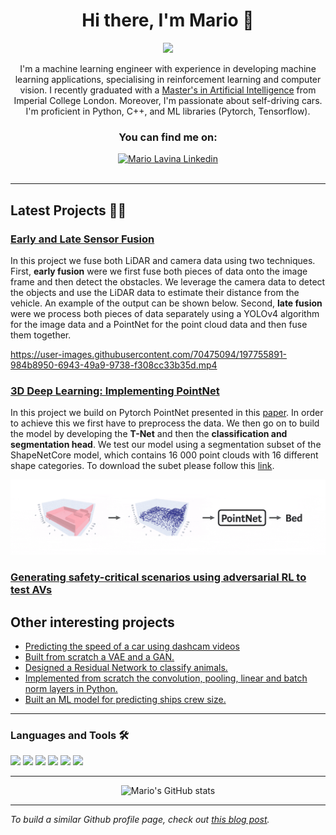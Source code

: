 <div align="center">

# Hi there, I'm Mario 👋
![](https://visitor-badge.glitch.me/badge?page_id=lavinama.lavinama)

I'm a machine learning engineer with experience in developing machine learning applications, specialising in reinforcement learning and computer vision. I recently graduated with a [Master's in Artificial Intelligence](https://www.imperial.ac.uk/study/pg/computing/artificial-intelligence/) from Imperial College London. Moreover, I'm passionate about self-driving cars. I'm proficient in Python, C++, and ML libraries (Pytorch, Tensorflow).

  ### You can find me on:
  
<div align="center">
<a href="https://www.linkedin.com/in/mario-l-b0a938172/">
    <img alt="Mario Lavina Linkedin" src="https://img.shields.io/badge/LinkedIn-0077B5?style=for-the-badge&logo=linkedin&logoColor=white">
</a>
</div>
  <br>
</div>

---

##  Latest Projects 👨‍💻

### [Early and Late Sensor Fusion](https://github.com/lavinama/Sensor-Fusion)

In this project we fuse both LiDAR and camera data using two techniques. First, **early fusion** were we first fuse both pieces of data onto the image frame and then detect the obstacles. We leverage the camera data to detect the objects and use the LiDAR data to estimate their distance from the vehicle. An example of the output can be shown below. Second, **late fusion** were we process both pieces of data separately using a YOLOv4 algorithm for the image data and a PointNet for the point cloud data and then fuse them together.

https://user-images.githubusercontent.com/70475094/197755891-984b8950-6943-49a9-9738-f308cc33b35d.mp4

### [3D Deep Learning: Implementing PointNet](https://github.com/lavinama/3D-Deep-Learning)

In this project we build on Pytorch PointNet presented in this [paper](https://arxiv.org/abs/1612.00593). In order to achieve this we first have to preprocess the data. We then go on to build the model by developing the **T-Net** and then the **classification and segmentation head**. We test our model using a segmentation subset of the ShapeNetCore model, which contains 16 000 point clouds with 16 different shape categories. To download the subet please follow this [link](https://shapenet.cs.stanford.edu/ericyi/shapenetcore_partanno_segmentation_benchmark_v0.zip).

<img src="https://github.com/lavinama/3D-Deep-Learning/blob/main/media/cover.gif" alt="pointnet" /> 


### [Generating safety-critical scenarios using adversarial RL to test AVs](https://github.com/lavinama/highway-env-tibi/tree/dev-highway-adv)



## Other interesting projects
<!-- BLOG-POST-LIST:START -->
- [Predicting the speed of a car using dashcam videos](https://github.com/lavinama/speed_challenge?source=rss-d6424acda24a------2)
- [Built from scratch a VAE and a GAN.](https://github.com/lavinama/generative_models?source=rss-d6424acda24a------2)
- [Designed a Residual Network to classify animals.](https://github.com/lavinama/cnn_NaturalImageNet?source=rss-d6424acda24a------2)
- [Implemented from scratch the convolution, pooling, linear and batch norm layers in Python.](https://github.com/lavinama/pytorch_blocks?source=rss-d6424acda24a------2)
- [Built an ML model for predicting ships crew size.](https://github.com/lavinama/Cruise_ship_data_science?source=rss-d6424acda24a------2)
<!-- BLOG-POST-LIST:END -->

---

### Languages and Tools 🛠

<div>
<img src="https://img.shields.io/badge/Python-FFD43B?style=for-the-badge&logo=python&logoColor=darkgreen"/>
<img src="https://img.shields.io/badge/C%2B%2B-00599C?style=for-the-badge&logo=c%2B%2B&logoColor=white"/>
<img src="https://img.shields.io/badge/PyTorch-EE4C2C?style=for-the-badge&logo=PyTorch&logoColor=white"/>
<img src="https://img.shields.io/badge/TensorFlow-FF6F00?style=for-the-badge&logo=tensorflow&logoColor=white"/>
<img src="https://img.shields.io/badge/Amazon_AWS-FF9900?style=for-the-badge&logo=amazonaws&logoColor=white"/>
<img src="https://img.shields.io/badge/Linux-FCC624?style=for-the-badge&logo=linux&logoColor=black"/>
</div>

---

<div align="center">

![Mario's GitHub stats](https://github-readme-stats.vercel.app/api?username=lavinama&show_icons=true)

</div>

---

*To build a similar Github profile page, check out [this blog post](https://betterprogramming.pub/7-tweaks-to-stand-out-with-your-github-profile-766350420ff2).*
